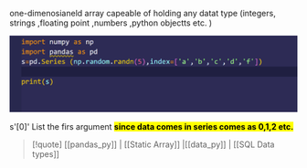 one-dimenosianeld array capeable of holding any datat type (integers, strings ,floating point ,numbers ,python objectts etc. )

![Baisic_serieis_visual.png](/static/Baisic_serieis_visual.png)

s'[0]'
List the firs argument 
<mark class="hltr-blood">**since data comes in series comes as 
0,1,2 etc.**</mark>

>[!quote] [[pandas_py]] |  [[Static Array]] |[[data_py]] | [[SQL Data types]]